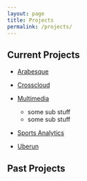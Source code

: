 ```yaml
---
layout: page
title: Projects
permalink: /projects/
---
```

## Current Projects

- [Arabesque](/projects/arabesque/)

- [Crosscloud](/projects/crosscloud/)

- [Multimedia](/projects/multimedia/)
  * some sub stuff
  * some sub stuff
   
- [Sports Analytics](/projects/sports/)
  
- [Uberun](/projects/uberun/)

## Past Projects

